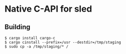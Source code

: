 # Native C-API for sled

## Building

```
$ cargo install cargo-c
$ cargo cinstall --prefix=/usr --destdir=/tmp/staging
$ sudo cp -a /tmp/staging/* /
```


